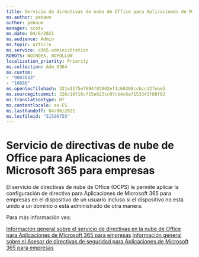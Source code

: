 ```yaml
---
title: Servicio de directivas de nube de Office para Aplicaciones de Microsoft 365 para empresas
ms.author: pebaum
author: pebaum
manager: scotv
ms.date: 04/6/2021
ms.audience: Admin
ms.topic: article
ms.service: o365-administration
ROBOTS: NOINDEX, NOFOLLOW
localization_priority: Priority
ms.collection: Adm_O364
ms.custom:
- "9003533"
- "10880"
ms.openlocfilehash: 321e1175ef694f82002ef1c60300ccbccd2feae5
ms.sourcegitcommit: 326c10f16cf15e823cc97cb4c6a7153343f88f93
ms.translationtype: HT
ms.contentlocale: es-ES
ms.lasthandoff: 04/06/2021
ms.locfileid: "51596755"
---
```

# <a name="office-cloud-policy-service-for-microsoft-365-apps-for-enterprise"></a>Servicio de directivas de nube de Office para Aplicaciones de Microsoft 365 para empresas

El servicio de directivas de nube de Office (OCPS) le permite aplicar la configuración de directiva para Aplicaciones de Microsoft 365 para empresas en el dispositivo de un usuario incluso si el dispositivo no está unido a un dominio o está administrado de otra manera. 

Para más información vea:

[Información general sobre el servicio de directivas en la nube de Office para Aplicaciones de Microsoft 365 para empresas](https://docs.microsoft.com/deployoffice/overview-office-cloud-policy-service)
[información general sobre el Asesor de directivas de seguridad para Aplicaciones de Microsoft 365 para empresas](https://docs.microsoft.com/deployoffice/overview-of-security-policy-advisor)